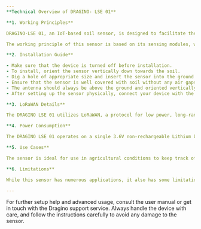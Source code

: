 ```yaml
---
**Technical Overview of DRAGINO- LSE 01**

**1. Working Principles**

DRAGINO-LSE 01, an IoT-based soil sensor, is designed to facilitate the measurement of parameters crucial for agricultural or gardening purposes such as soil temperature, soil moisture, soil EC (Electrical Conductivity). This smart device transmits the sensed data to the cloud using a wireless network service, LoRaWAN (Long Range Wide Area Network).

The working principle of this sensor is based on its sensing modules, which are designed to operate effectively in soil conditions. The soil temperature is measured using a thermistor that changes resistance with temperature. The soil moisture sensor uses less destructive FDR (Frequency Domain Reflectometry) which measures the dielectric constant of the soil to infer its moisture content. The soil EC, used to know the soil's fertility, is measured by an EC sensor that observes the electrical conductivity of the soil.

**2. Installation Guide**

- Make sure that the device is turned off before installation.
- To install, orient the sensor vertically down towards the soil.
- Dig a hole of appropriate size and insert the sensor into the ground.
- Ensure that the sensor is well covered with soil without any air gaps.
- The antenna should always be above the ground and oriented vertically to ensure optimal signal strength.
- After setting up the sensor physically, connect your device with the LoRaWAN network server through configuration and setup procedure.

**3. LoRaWAN Details**

The DRAGINO LSE 01 utilizes LoRaWAN, a protocol for low power, long-range networks designed for IoT solutions. This sensor operates on various frequency bands including EU433, CN470, EU868, US915, AS923, AU915, KR920, and IN865. It also has various transmission modes like confirmed and unconfirmed messages in uplink and downlink direction.

**4. Power Consumption**

The DRAGINO LSE 01 operates on a single 3.6V non-rechargeable Lithium battery (ER14505 AA). It has a very low power consumption design, and with a full battery, it can work for more than 10 years (if the data transmission interval is 1 hour), depending upon the actual usage.

**5. Use Cases**

The sensor is ideal for use in agricultural conditions to keep track of soil conditions, predict harvest quality and yield, optimize irrigation and fertilization, and more. Other use cases include environmental monitoring, vineyard management, and horticultural oversight.

**6. Limitations**

While this sensor has numerous applications, it also has some limitations. It is calibrated for generic soil conditions, and thus the accuracy might vary based on the specific soil type. Moreover, it must not be submerged in water or any other liquid as it is not waterproof. Also, it requires good LoRaWAN coverage to function optimally, which can be a limitation in remote locations.

---
```


For further setup help and advanced usage, consult the user manual or get in touch with the Dragino support service. Always handle the device with care, and follow the instructions carefully to avoid any damage to the sensor.
